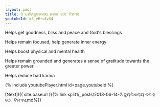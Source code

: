 ```yaml
---
layout: post
title: ଓଁ ଧର୍ମବୀଦୁତ୍ତମାୟ ନମାହ ୧୦୮ ଟିମଏସ
youtubeId: xS_vBrutzS4
---
```

 
 
Helps get goodness, bliss and peace and God's blessings
 
Helps remain focused, help generate inner energy 
 
Helps boost physical and mental health 
 
Helps remain grounded and generates a sense of gratitude towards the greater power 
 
Helps reduce bad karma
 
 
 
 


{% include youtubePlayer.html id=page.youtubeId %}
 
[Next]({{ site.baseurl }}{% link  split1/_posts/2013-06-14-ଓଁ ଦ୍ୟୁତିଧାରାୟ ନମାହ ୧୦୮ ଟିମଏସ.md%})
 
